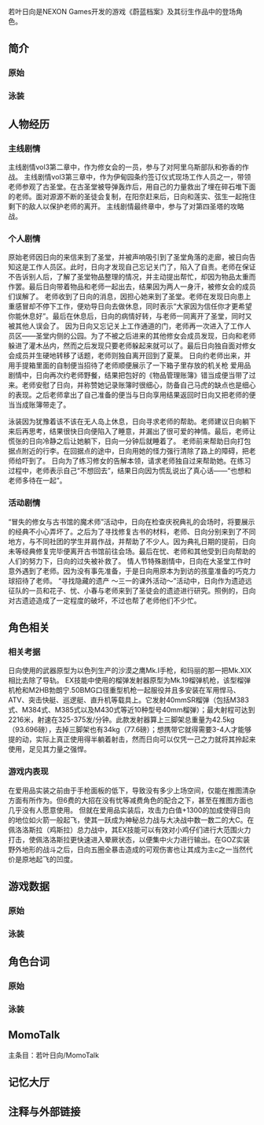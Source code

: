 若叶日向是NEXON Games开发的游戏《蔚蓝档案》及其衍生作品中的登场角色。

## 简介

### 原始

### 泳装

## 人物经历

### 主线剧情
主线剧情vol3第二章中，作为修女会的一员，参与了对阿里乌斯部队和弥香的作战。
主线剧情vol3第三章中，作为伊甸园条约签订仪式现场工作人员之一，带领老师参观了古圣堂。在古圣堂被导弹轰炸后，用自己的力量救出了埋在碎石堆下面的老师。面对源源不断的圣徒会复制，在阳奈赶来后，日向和莲实、弦生一起拖住剩下的敌人以保护老师的离开。
主线剧情最终章中，参与了对第四圣塔的攻略战。

### 个人剧情
原始老师因日向的来信来到了圣堂，并被声响吸引到了圣堂角落的走廊，被日向告知这是工作人员区。此时，日向才发现自己忘记关门了，陷入了自责。老师在保证不告诉别人后，了解了圣堂物品整理的情况，并主动提出帮忙，却因为物品太重而作罢。最后日向带着物品和老师一起出去，结果因为两人一身汗，被修女会的成员们误解了。
老师收到了日向的消息，因担心她来到了圣堂。老师在发现日向患上重感冒却不停下工作，便劝导日向去做休息，同时表示“大家因为信任你才更希望你能休息好”。最后在休息后，日向的病情好转，与老师一同离开了圣堂，同时又被其他人误会了。
因为日向又忘记关上工作通道的门，老师再一次进入了工作人员区——圣堂内侧的公园。为了不被之后进来的其他修女会成员发现，日向和老师躲进了灌木丛内，然而之后发现只要老师躲起来就可以了。最后日向独自面对修女会成员并生硬地转移了话题，老师则独自离开回到了夏莱。
日向约老师出来，并用手提箱里面的自制便当招待了老师顺便展示了一下箱子里存放的机关枪
爱用品剧情中，日向再次约老师野餐，结果把包好的《物品管理账簿》错当成便当带了过来。老师安慰了日向，并称赞她记录账簿时很细心，防备自己马虎的缺点也是细心的表现。之后老师拿出了自己准备的便当与日向享用结果返回时日向又把老师的便当当成账簿带走了。

泳装因为犹豫着该不该在无人岛上休息，日向寻求老师的帮助。老师建议日向躺下来后再思考，结果很快日向便陷入了睡意，并漏出了很可爱的神情。最后，老师让慌张的日向冷静之后让她躺下，日向一分钟后就睡着了。
老师前来帮助日向打包据点附近的行李。在回据点的途中，日向用她的怪力强行清除了路上的障碍，把老师给吓到了。
日向为了练习修女的告解本领，请求老师独自过来帮助她。在练习过程中，老师表示自己“不想回去”，结果日向因为慌乱说出了真心话——“也想和老师多待在一起”。

### 活动剧情
“冒失的修女与古书馆的魔术师”活动中，日向在检查庆祝典礼的会场时，将要展示的经典不小心弄坏了。之后为了寻找修复古书的材料，老师、日向分别来到了不同地方，与不同社团的学生并肩作战，并帮助了不少人。因为典礼日期的提前，日向未等经典修复完毕便离开古书馆前往会场。最后在忧、老师和其他受到日向帮助的人们的努力下，日向的过失被补救了。
情人节特殊剧情中，日向在大圣堂工作时意外遇到了老师。因为没有事先准备，于是日向用原本为到访的孩童准备的巧克力球招待了老师。
“寻找隐藏的遗产 ～三一的课外活动～”活动中，日向作为遗迹远征队的一员和花子、忧、小春与老师来到了圣徒会的遗迹进行研究。照例的，日向对古遗迹造成了一定程度的破坏，不过也帮了老师他们不少忙。

## 角色相关

### 相关考据
日向使用的武器原型为以色列生产的沙漠之鹰Mk.I手枪，和玛丽的那一把Mk.XIX相比去除了导轨。
EX技能中使用的榴弹发射器原型为Mk.19榴弹机枪，该型榴弹机枪和M2HB勃朗宁.50BMG口径重型机枪一起服役并且多安装在军用悍马、ATV、突击快艇、巡逻艇、直升机等载具上。它发射40mmSR榴弹（包括M383式、M384式、M385式以及M430式等近10种型号40mm榴弹）；最大射程可达到2216米，射速在325-375发/分钟。此款发射器算上三脚架总重量为42.5kg（93.696磅），去掉三脚架也有34kg（77.6磅）；想携带它就得需要3-4人才能够提的动，实际上真正使用得半躺着射击，然而日向可以仅凭一己之力就将其拎起来使用，足见其力量之强悍。

### 游戏内表现
在爱用品实装之前由于手枪面板的低下，导致没有多少上场空间，仅能在推图清杂方面有所作为。但6费的大招在没有忧等减费角色的配合之下，甚至在推图方面也几乎没有人愿意使用。
但就在爱用品实装后，攻击力白值+1300的加成使得日向的地位如火箭一般起飞，使其一跃成为神秘总力战与大决战中数一数二的大C。在佩洛洛斯拉（鸡斯拉）总力战中，其EX技能可以有效对小鸡仔们进行大范围火力打击，使佩洛洛斯拉更快速进入晕厥状态，以便集中火力进行输出。在GOZ实装野外地形的战斗之后，日向五圈全暴击造成的可观伤害也让其成为主c之一当然代价是原地起飞的凹度。

## 游戏数据

### 原始

### 泳装

## 角色台词

### 原始

### 泳装

## MomoTalk
主条目：若叶日向/MomoTalk

## 记忆大厅

		

## 注释与外部链接